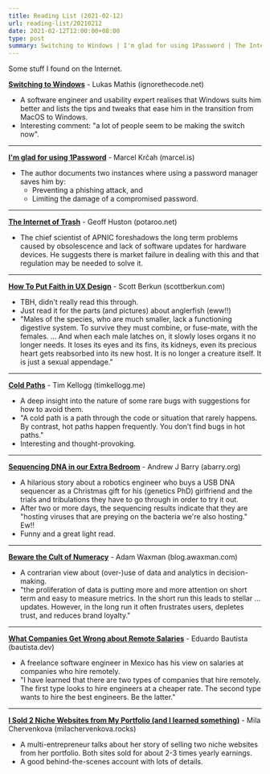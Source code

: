 ```yaml
---
title: Reading List (2021-02-12)
url: reading-list/20210212
date: 2021-02-12T12:00:00+08:00
type: post
summary: Switching to Windows | I'm glad for using 1Password | The Internet of Trash | How To Put Faith in UX Design | Cold Paths | Sequencing DNA in our Extra Bedroom | Beware the Cult of Numeracy | What Companies Get Wrong about Remote Salaries | I Sold 2 Niche Websites from My Portfolio (and I learned something)
---
```


Some stuff I found on the Internet.

**[Switching to Windows](http://ignorethecode.net/blog/2021/02/02/switching_to_windows/)** - Lukas Mathis (ignorethecode.net)

* A software engineer and usability expert realises that Windows suits him better and lists the tips and tweaks that ease him in the transition from MacOS to Windows.
* Interesting comment: "a lot of people seem to be making the switch now".

----

**[I'm glad for using 1Password](https://marcel.is/1password/)** - Marcel Krčah (marcel.is)

* The author documents two instances where using a password manager saves him by:
  * Preventing a phishing attack, and
  * Limiting the damage of a compromised password.

----

**[The Internet of Trash](https://www.potaroo.net/ispcol/2021-02/iot.html)** - Geoff Huston (potaroo.net)

* The chief scientist of APNIC foreshadows the long term problems caused by obsolescence and lack of software updates for hardware devices. He suggests there is market failure in dealing with this and that regulation may be needed to solve it.

----

**[How To Put Faith in UX Design](https://scottberkun.com/2021/put-faith-in-ux-design/)** - Scott Berkun (scottberkun.com)

* TBH, didn't really read this through.
* Just read it for the parts (and pictures) about anglerfish (eww!!)
* "Males of the species, who are much smaller, lack a functioning digestive system. To survive they must combine, or fuse-mate, with the females. ... And when each male latches on, it slowly loses organs it no longer needs. It loses its eyes and its fins, its kidneys, even its precious heart gets reabsorbed into its new host. It is no longer a creature itself. It is just a sexual appendage."

----

**[Cold Paths](https://timkellogg.me/blog/2021/01/29/cold-paths)** - Tim Kellogg (timkellogg.me)

* A deep insight into the nature of some rare bugs with suggestions for how to avoid them.
* "A cold path is a path through the code or situation that rarely happens. By contrast, hot paths happen frequently. You don’t find bugs in hot paths."
* Interesting and thought-provoking.

----

**[Sequencing DNA in our Extra Bedroom](https://abarry.org/dna-sequencing-in-our-extra-bedroom/)** - Andrew J Barry (abarry.org)

* A hilarious story about a robotics engineer who buys a USB DNA sequencer as a Christmas gift for his (genetics PhD) girlfriend and the trials and tribulations they have to go through in order to try it out.
* After two or more days, the sequencing results indicate that they are "hosting viruses that are preying on the bacteria we're also hosting." Ew!!
* Funny and a great light read.

----

**[Beware the Cult of Numeracy](https://blog.awaxman.com/beware-the-cult-of-numeracy)** - Adam Waxman (blog.awaxman.com)

* A contrarian view about (over-)use of data and analytics in decision-making.
* "the proliferation of data is putting more and more attention on short term and easy to measure metrics. In the short run this leads to stellar ... updates. However, in the long run it often frustrates users, depletes trust, and reduces brand loyalty."

----

**[What Companies Get Wrong about Remote Salaries](https://www.bautista.dev/remote-salaries/)** - Eduardo Bautista (bautista.dev)

* A freelance software engineer in Mexico has his view on salaries at companies who hire remotely.
* "I have learned that there are two types of companies that hire remotely. The first type looks to hire engineers at a cheaper rate. The second type wants to hire the best engineers. Be the latter."

----

**[I Sold 2 Niche Websites from My Portfolio (and I learned something)](https://milachervenkova.rocks/blog/how-to-sell-niche-website/)** - Mila Chervenkova (milachervenkova.rocks)

* A multi-entrepreneur talks about her story of selling two niche websites from her portfolio. Both sites sold for about 2-3 times yearly earnings.
* A good behind-the-scenes account with lots of details.

